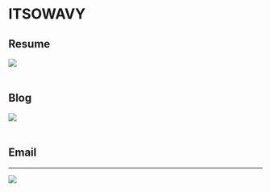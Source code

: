 # ITSOWAVY

## Resume
<a href="https://drive.google.com/file/d/1uG6mEUc0EIxl5C9QDtkAxb_sjWDX3jP7/view?usp=share_link" target="_blank"><img src="https://img.shields.io/badge/-PDF-red?style=for-the-badge"/></a> &nbsp;
<br></br>

## Blog
<a href="https://itsowavy.oopy.io/" target="_blank"><img src="https://img.shields.io/badge/-ITSOWAVY-purple?style=for-the-badge"/></a> &nbsp;
<br></br>

## Email
___

<a href="mailto:itsowavys@gmail.com" target="_blank"><img src="https://img.shields.io/badge/Gmail-EA4335?style=for-the-badge&logo=Gmail&logoColor=white"/></a> &nbsp;

<!--
**itsowavy/itsowavy** is a ✨ _special_ ✨ repository because its `README.md` (this file) appears on your GitHub profile.

Here are some ideas to get you started:

- 🔭 I’m currently working on ...
- 🌱 I’m currently learning ...
- 👯 I’m looking to collaborate on ...
- 🤔 I’m looking for help with ...
- 💬 Ask me about ...
- 📫 How to reach me: ...
- 😄 Pronouns: ...
- ⚡ Fun fact: ...
-->
